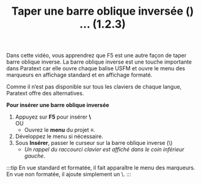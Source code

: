 ﻿---
title: Taper une barre oblique inversée (\) …   (1.2.3)
---

Dans cette vidéo, vous apprendrez que F5 est une autre façon de taper barre oblique inverse. La barre oblique inverse est une touche importante dans Paratext car elle ouvre chaque balise USFM et ouvre le menu des marqueurs en affichage standard et en affichage formaté.

Comme il n’est pas disponible sur tous les claviers de chaque langue, Paratext offre des alternatives.

**Pour insérer une barre oblique inversée**

1.  Appuyez sur **F5** pour insérer **\\**  
    OU  
    -  Ouvrez le **menu** du projet **≡**.
2.  Développez le menu si nécessaire.
3.  Sous **Insérer**, passer le curseur sur la barre oblique inverse (\\)  
     -  *Un rappel du raccourci clavier est affiché dans le coin inférieur gauche*.


:::tip
En vue standard et formatée, il fait apparaître le menu des marqueurs.  
En vue non formatée, il ajoute simplement un \\.
:::
